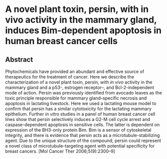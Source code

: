 # A novel plant toxin, persin, with in vivo activity in the mammary gland, induces Bim-dependent apoptosis in human breast cancer cells

## Abstract

Phytochemicals have provided an abundant and effective source of therapeutics for the treatment of cancer. Here we describe the characterization of a novel plant toxin, persin, with _in vivo_ activity in the mammary gland and a p53-, estrogen receptor–, and Bcl-2-independent mode of action. Persin was previously identified from avocado leaves as the toxic principle responsible for mammary gland–specific necrosis and apoptosis in lactating livestock. Here we used a lactating mouse model to confirm that persin has a similar cytotoxicity for the lactating mammary epithelium. Further _in vitro_ studies in a panel of human breast cancer cell lines show that persin selectively induces a G2-M cell cycle arrest and caspase-dependent apoptosis in sensitive cells. The latter is dependent on expression of the BH3-only protein Bim. Bim is a sensor of cytoskeletal integrity, and there is evidence that persin acts as a microtubule-stabilizing agent. Due to the unique structure of the compound, persin could represent a novel class of microtubule-targeting agent with potential specificity for breast cancers. [Mol Cancer Ther 2006;5(9):2300–9] 